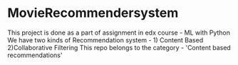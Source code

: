 # MovieRecommendersystem

This project is done as a part of assignment in edx course - ML with Python 
We have two kinds of Recommendation system - 1) Content Based 2)Collaborative Filtering
This repo belongs to the category - 'Content based recommendations'
